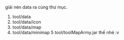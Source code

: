 giải nén data ra cùng thư mục.
1. tool/data
2. tool/data/icon
3. tool/data/map
4. tool/data/minimap
5 tool/toolMapArmy.jar
thế nhé :v
